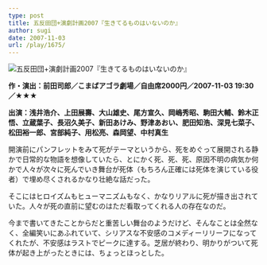 ```yaml
---
type: post
title: 五反田団+演劇計画2007『生きてるものはいないのか』
author: sugi
date: 2007-11-03
url: /play/1675/
---
```

<img src="/images/play/20071103.jpg" alt="五反田団+演劇計画2007『生きてるものはいないのか』" class="alignleft" />

**作・演出：前田司郎／こまばアゴラ劇場／自由席2000円／2007-11-03 19:30／★★★**

**出演：浅井浩介、上田展壽、大山雄史、尾方宣久、岡嶋秀昭、駒田大輔、鈴木正悟、立蔵葉子、長沼久美子、新田あけみ、野津あおい、肥田知浩、深見七菜子、松田裕一郎、宮部純子、用松亮、森岡望、中村真生**

開演前にパンフレットをみて死がテーマというから、死をめぐって展開される静かで日常的な物語を想像していたら、とにかく死、死、死、原因不明の病気か何かで人々が次々に死んでいき舞台が死体（もちろん正確には死体を演じている役者）で埋め尽くされるかなり壮絶な話だった。

そこにはヒロイズムもヒューマニズムもなく、かなりリアルに死が描き出されていた。人々が死の直前に望むのはただ看取ってくれる人の存在なのだ。

今まで書いてきたことからだと重苦しい舞台のようだけど、そんなことは全然なく、全編笑いにあふれていて、シリアスな不安感のコメディーリリーフになってくれたが、不安感はラストでピークに達する。芝居が終わり、明かりがついて死体が起き上がったときには、ちょっとほっとした。
